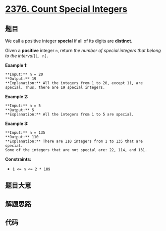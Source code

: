 # [2376. Count Special Integers](https://leetcode.com/problems/count-special-integers)

## 题目

We call a positive integer **special** if all of its digits are **distinct**.

Given a **positive** integer `n`, return _the number of special integers that
belong to the interval_`[1, n]`.



**Example 1:**

    
    
    **Input:** n = 20
    **Output:** 19
    **Explanation:** All the integers from 1 to 20, except 11, are special. Thus, there are 19 special integers.
    

**Example 2:**

    
    
    **Input:** n = 5
    **Output:** 5
    **Explanation:** All the integers from 1 to 5 are special.
    

**Example 3:**

    
    
    **Input:** n = 135
    **Output:** 110
    **Explanation:** There are 110 integers from 1 to 135 that are special.
    Some of the integers that are not special are: 22, 114, and 131.



**Constraints:**

  * `1 <= n <= 2 * 109`


## 题目大意

## 解题思路

## 代码

```javascript

```
